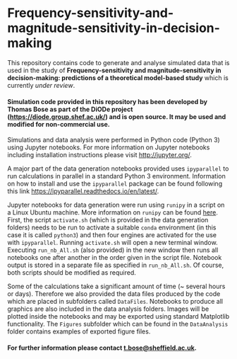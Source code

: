 # Frequency-sensitivity-and-magnitude-sensitivity-in-decision-making
This repository contains code to generate and analyse simulated data that is used in the study of **Frequency-sensitivity and magnitude-sensitivity in decision-making: predictions of a theoretical model-based study** which is currently *under review*.

#### Simulation code provided in this repository has been developed by Thomas Bose as part of the DiODe project (https://diode.group.shef.ac.uk/) and is open source. It may be used and modified for non-commercial use.

Simulations and data analysis were performed in Python code (Python 3) using Jupyter notebooks. For more information on Jupyter notebooks including installation instructions please visit http://jupyter.org/. 

A major part of the data generation notebooks provided uses `ipyparallel` to run calculations in parallel in a standard Python 3 environment. Information on how to install and use the `ipyparallel` package can be found following this link https://ipyparallel.readthedocs.io/en/latest/.

Jupyter notebooks for data generation were run using `runipy` in a script on a Linux Ubuntu machine. More information on `runipy` can be found [here](https://pypi.org/project/runipy/). First, the script `activate.sh` (which is provided in the data generation folders) needs to be run to activate a suitable `conda` environment (in this case it is called `python3`) and then four engines are activated for the use with `ipyparallel`. Running `activate.sh` will open a new terminal window. Executing `run_nb_All.sh` (also provided) in the new window then runs all notebooks one after another in the order given in the script file. Notebook output is stored in a separate file as specified in `run_nb_All.sh`. Of course, both scripts should be modified as required.

Some of the calculations take a significant amount of time (~ several hours or days). Therefore we also provided the data files produced by the code which are placed in subfolders called `DataFiles`. Notebooks to produce all graphics are also included in the data analysis folders. Images will be plotted inside the notebooks and may be exported using standard Matplotlib functionality. The `Figures` subfolder which can be found in the `DataAnalysis` folder contains examples of exported figure files.

#### For further information please contact t.bose@sheffield.ac.uk.
